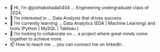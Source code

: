- 👋 Hi, I’m @joshiakshada0404 ... Engineering undergraduate class of 2024. 
- 👀 I’m interested in ... Data Analysis that drives success.
- 🌱 I’m currently learning ... Data Analytics (EDA | Machine Learning) and tools (Python | MySQL | Tableau )
- 💞️ I’m looking to collaborate on ... a project where great minds come together to achieve more.
- 📫 How to reach me ... you can connect me on linkedIn .

<!---
joshiakshada0404/joshiakshada0404 is a ✨ special ✨ repository because its `README.md` (this file) appears on your GitHub profile.
You can click the Preview link to take a look at your changes.
--->

